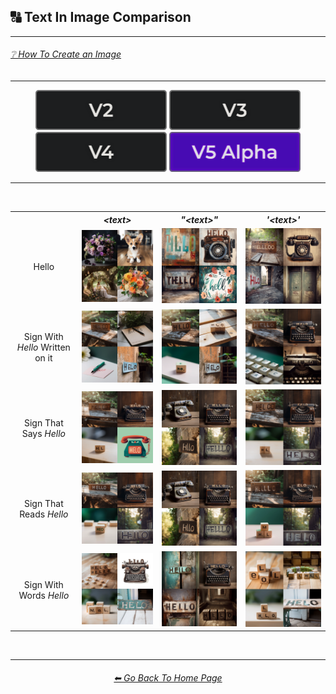 <h2>🔠 Text In Image Comparison</h2>

<hr><!--------------->

<h6><a href="https://github.com/willwulfken/MidJourney-Styles-and-Keywords-Reference/wiki/%E2%9D%94-How-To-Guide#-creating-an-image">❔ How To Create an Image</a></h6>

<hr><!--------------->

<div align="center">

[<img src="/Images/Repo_Parts/Buttons/Version_Buttons/button_version_V2_inactive.webp?raw=true" alt="MidJourney V2" height="64" />](/Pages/MJ_V2/Comparison_Pages/Prompt_Writing/Text_In_Image_Comparison.md)
[<img src="/Images/Repo_Parts/Buttons/Version_Buttons/button_version_V3_inactive.webp?raw=true" alt="MidJourney V3" height="64" />](/Pages/MJ_V3/Comparison_Pages/Prompt_Writing/Text_In_Image_Comparison.md)
[<img src="/Images/Repo_Parts/Buttons/Version_Buttons/button_version_V4_inactive.webp?raw=true" alt="MidJourney V4" height="64" />](/Pages/MJ_V4/Comparison_Pages/Prompt_Writing/Text_In_Image_Comparison.md)
[<img src="/Images/Repo_Parts/Buttons/Version_Buttons/button_version_V5_Alpha_active.webp?raw=true" alt="MidJourney V5" height="64" />](/Pages/MJ_V5/Comparison_Pages/Prompt_Writing/Text_In_Image_Comparison.md)

</div>

<hr>
<br>

<div align="center">

<table>
    <tr align=center valign=middle>
        <th></th>
        <th><i>&#60;text&#62;</i></th>
        <th><i>"&#60;text&#62;"</i></th>
        <th><i>'&#60;text&#62;'</i></th>
    </tr>
    <tr align=center valign=middle>
        <td>Hello</td>
        <td><img src="/Images/MJ_V5/V5_Alpha_1/Comparison_Page_Images/Text_In_Image_Comparison/Text/Hello.webp?raw=true" width="256" /></td>
        <td><img src="/Images/MJ_V5/V5_Alpha_1/Comparison_Page_Images/Text_In_Image_Comparison/Text_With_Apostrophes/'Hello'.webp?raw=true" width="256" /></td>
        <td><img src="/Images/MJ_V5/V5_Alpha_1/Comparison_Page_Images/Text_In_Image_Comparison/Text_With_Quotes/''Hello''.webp?raw=true" width="256" /></td>
    </tr>
    <tr align=center valign=middle>
        <td>Sign With <i>Hello</i> Written on it</td>
        <td><img src="/Images/MJ_V5/V5_Alpha_1/Comparison_Page_Images/Text_In_Image_Comparison/Text/Sign_With_Hello_Written_on_it.webp?raw=true" width="256" /></td>
        <td><img src="/Images/MJ_V5/V5_Alpha_1/Comparison_Page_Images/Text_In_Image_Comparison/Text_With_Apostrophes/Sign_With_'Hello'_Written_on_it.webp?raw=true" width="256" /></td>
        <td><img src="/Images/MJ_V5/V5_Alpha_1/Comparison_Page_Images/Text_In_Image_Comparison/Text_With_Quotes/Sign_With_''Hello''_Written_on_it.webp?raw=true" width="256" /></td>
    </tr>
    <tr align=center valign=middle>
        <td>Sign That Says <i>Hello</i></td>
        <td><img src="/Images/MJ_V5/V5_Alpha_1/Comparison_Page_Images/Text_In_Image_Comparison/Text/Sign_That_Says_Hello.webp?raw=true" width="256" /></td>
        <td><img src="/Images/MJ_V5/V5_Alpha_1/Comparison_Page_Images/Text_In_Image_Comparison/Text_With_Quotes/Sign_That_Says_''Hello''.webp?raw=true" width="256" /></td>
        <td><img src="/Images/MJ_V5/V5_Alpha_1/Comparison_Page_Images/Text_In_Image_Comparison/Text_With_Apostrophes/Sign_That_Says_'Hello'.webp?raw=true" width="256" /></td>
    </tr>
    <tr align=center valign=middle>
        <td>Sign That Reads <i>Hello</i></td>
        <td><img src="/Images/MJ_V5/V5_Alpha_1/Comparison_Page_Images/Text_In_Image_Comparison/Text/Sign_That_Reads_Hello.webp?raw=true" width="256" /></td>
        <td><img src="/Images/MJ_V5/V5_Alpha_1/Comparison_Page_Images/Text_In_Image_Comparison/Text_With_Quotes/Sign_That_Says_''Hello''.webp?raw=true" width="256" /></td>
        <td><img src="/Images/MJ_V5/V5_Alpha_1/Comparison_Page_Images/Text_In_Image_Comparison/Text_With_Apostrophes/Sign_That_Reads_'Hello'.webp?raw=true" width="256" /></td>
    </tr>
    <tr align=center valign=middle>
        <td>Sign With Words <i>Hello</i></td>
        <td><img src="/Images/MJ_V5/V5_Alpha_1/Comparison_Page_Images/Text_In_Image_Comparison/Text/Sign_With_Words_Hello.webp?raw=true" width="256" /></td>
        <td><img src="/Images/MJ_V5/V5_Alpha_1/Comparison_Page_Images/Text_In_Image_Comparison/Text_With_Quotes/Sign_With_Words_''Hello''.webp?raw=true" width="256" /></td>
        <td><img src="/Images/MJ_V5/V5_Alpha_1/Comparison_Page_Images/Text_In_Image_Comparison/Text_With_Apostrophes/Sign_With_Words_'Hello'.webp?raw=true" width="256" /></td>
    </tr>
</table>

</div>

<br>

<hr><!--------------->
<div align="center">
<h6><a href="/README.md">⬅ Go Back To Home Page</a></h6>
</div>